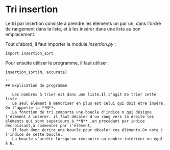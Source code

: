 # Tri insertion 

   Le tri par insertion consiste à prendre les éléments un par un, dans l'ordre de rangement dans la liste,
    et à les insérer dans une liste au bon emplacement. 

Tout d'abord, il faut importer le module *insertion.py* :

```
import insertion_sort
```

Pour ensuite utiliser le programme, il faut utiliser :

```
insertion_sort(N, accurate)

'''
## Explication du programme 

   Les nombres à trier est dans une liste.Il s'agit de trier cette liste  
   Le seul élément à mémoriser en plus est celui qui doit être inséré. On l'appelle la **N**. 
   La fonction de tri comporte une boucle d'indice n qui désigne l'élément à insérer. il faut décaler d'un rang vers la droite les éléments qui sont supérieurs à **N** ,en procédant par indice décroissant,à commencer par l'élément,
   Il faut donc écrire une boucle pour décaler ces éléments.On note j l'indice de cette boucle. 
   La boucle s'arrête lorsqu'on rencontre un nombre inférieur ou égal à N.
